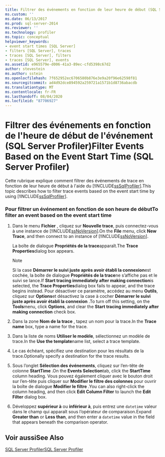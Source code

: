 ```yaml
---
title: Filtrer des événements en fonction de leur heure de début (SQL Server Profiler) | Microsoft Docs
ms.custom: ''
ms.date: 06/13/2017
ms.prod: sql-server-2014
ms.reviewer: ''
ms.technology: profiler
ms.topic: conceptual
helpviewer_keywords:
- event start times [SQL Server]
- filters [SQL Server], traces
- traces [SQL Server], filters
- traces [SQL Server], events
ms.assetid: e965579e-d006-41a3-89ec-cfd5398c67d2
author: stevestein
ms.author: sstein
ms.openlocfilehash: 7f652952ec6706580b876e3e9a20f96e62598f81
ms.sourcegitcommit: ad4d92dce894592a259721a1571b1d8736abacdb
ms.translationtype: MT
ms.contentlocale: fr-FR
ms.lasthandoff: 08/04/2020
ms.locfileid: "87706927"
---
```

# <a name="filter-events-based-on-the-event-start-time-sql-server-profiler"></a><span data-ttu-id="1c909-102">Filtrer des événements en fonction de l'heure de début de l'événement (SQL Server Profiler)</span><span class="sxs-lookup"><span data-stu-id="1c909-102">Filter Events Based on the Event Start Time (SQL Server Profiler)</span></span>
  <span data-ttu-id="1c909-103">Cette rubrique explique comment filtrer des événements de trace en fonction de leur heure de début à l'aide du [!INCLUDE[ssSqlProfiler](../../includes/sssqlprofiler-md.md)].</span><span class="sxs-lookup"><span data-stu-id="1c909-103">This topic describes how to filter trace events based on the event start time by using [!INCLUDE[ssSqlProfiler](../../includes/sssqlprofiler-md.md)].</span></span>  
  
### <a name="to-filter-an-event-based-on-the-event-start-time"></a><span data-ttu-id="1c909-104">Pour filtrer un événement en fonction de son heure de début</span><span class="sxs-lookup"><span data-stu-id="1c909-104">To filter an event based on the event start time</span></span>  
  
1.  <span data-ttu-id="1c909-105">Dans le menu **Fichier** , cliquez sur **Nouvelle trace**, puis connectez-vous à une instance de [!INCLUDE[ssNoVersion](../../includes/ssnoversion-md.md)].</span><span class="sxs-lookup"><span data-stu-id="1c909-105">On the **File** menu, click **New Trace**, and then connect to an instance of [!INCLUDE[ssNoVersion](../../includes/ssnoversion-md.md)].</span></span>  
  
     <span data-ttu-id="1c909-106">La boîte de dialogue **Propriétés de la trace**apparaît.</span><span class="sxs-lookup"><span data-stu-id="1c909-106">The **Trace Properties**dialog box appears.</span></span>  
  
    > [!NOTE]  
    >  <span data-ttu-id="1c909-107">Si la case **Démarrer le suivi juste après avoir établi la connexion**est cochée, la boîte de dialogue **Propriétés de la trace**ne s’affiche pas et le suivi se lance.</span><span class="sxs-lookup"><span data-stu-id="1c909-107">If **Start tracing immediately after making connection**is selected, the **Trace Properties**dialog box fails to appear, and the trace begins instead.</span></span> <span data-ttu-id="1c909-108">Pour désactiver ce paramètre, accédez au menu **Outils**, cliquez sur **Options**et désactivez la case à cocher **Démarrer le suivi juste après avoir établi la connexion** .</span><span class="sxs-lookup"><span data-stu-id="1c909-108">To turn off this setting, on the **Tools**menu, click **Options**, and clear the **Start tracing immediately after making connection** check box.</span></span>  
  
2.  <span data-ttu-id="1c909-109">Dans la zone **Nom de la trace** , tapez un nom pour la trace.</span><span class="sxs-lookup"><span data-stu-id="1c909-109">In the **Trace name** box, type a name for the trace.</span></span>  
  
3.  <span data-ttu-id="1c909-110">Dans la liste de noms **Utiliser le modèle**, sélectionnez un modèle de trace.</span><span class="sxs-lookup"><span data-stu-id="1c909-110">In the **Use the template**name list, select a trace template.</span></span>  
  
4.  <span data-ttu-id="1c909-111">Le cas échéant, spécifiez une destination pour les résultats de la trace.</span><span class="sxs-lookup"><span data-stu-id="1c909-111">Optionally specify a destination for the trace results.</span></span>  
  
5.  <span data-ttu-id="1c909-112">Sous l’onglet **Sélection des événements**, cliquez sur l’en-tête de colonne **StartTime** .</span><span class="sxs-lookup"><span data-stu-id="1c909-112">On the **Events Selection**tab, click the **StartTime** column heading.</span></span> <span data-ttu-id="1c909-113">Vous pouvez également cliquer avec le bouton droit sur l’en-tête puis cliquer sur **Modifier le filtre des colonnes** pour ouvrir la boîte de dialogue **Modifier le filtre** .</span><span class="sxs-lookup"><span data-stu-id="1c909-113">You can also right-click the column heading, and then click **Edit Column Filter** to launch the **Edit Filter** dialog box.</span></span>  
  
6.  <span data-ttu-id="1c909-114">Développez **supérieur à** ou **inférieur à**, puis entrez une `datetime` valeur dans le champ qui apparaît sous l’opérateur de comparaison.</span><span class="sxs-lookup"><span data-stu-id="1c909-114">Expand **Greater than** or **Less than**, and then enter a `datetime` value in the field that appears beneath the comparison operator.</span></span>  
  
## <a name="see-also"></a><span data-ttu-id="1c909-115">Voir aussi</span><span class="sxs-lookup"><span data-stu-id="1c909-115">See Also</span></span>  
 [<span data-ttu-id="1c909-116">SQL Server Profiler</span><span class="sxs-lookup"><span data-stu-id="1c909-116">SQL Server Profiler</span></span>](sql-server-profiler.md)  
  
  
